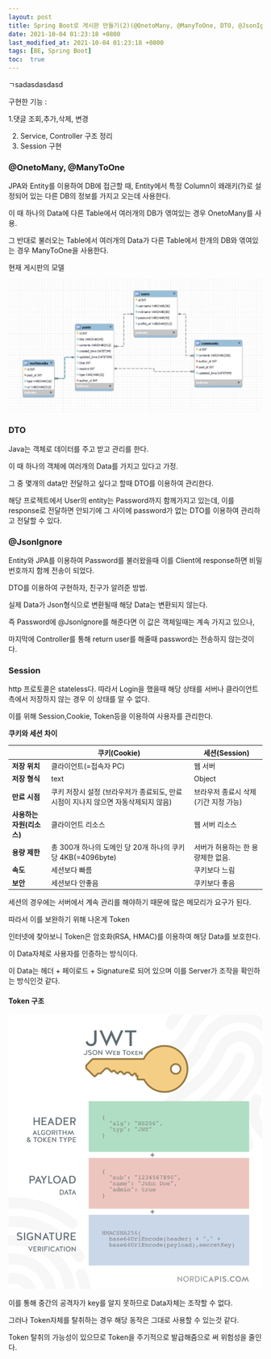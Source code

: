 ```yaml
---
layout: post
title: Spring Boot로 게시판 만들기(2)(@OnetoMany, @ManyToOne, DTO, @JsonIgnore, Session)
date: 2021-10-04 01:23:18 +0800
last_modified_at: 2021-10-04 01:23:18 +0800
tags: [BE, Spring Boot]
toc:  true
---
```


ㄱsadasdasdasd

구현한 기능 : 

   1.댓글 조회,추가,삭제, 변경  

2. Service, Controller 구조 정리
3.  Session 구현



### @OnetoMany, @ManyToOne

JPA와 Entity를 이용하여 DB에 접근할 때,  Entity에서 특정 Column이 왜래키(?)로 설정되어 있는 다른 DB의 정보를 가지고 오는데 사용한다.

이 때 하나의 Data에 다른 Table에서 여러개의 DB가 엮여있는 경우 OnetoMany를 사용.

그 반대로 불러오는 Table에서 여러개의 Data가 다른 Table에서 한개의 DB와 엮여있는 경우 ManyToOne을 사용한다.



현재 게시판의 모델

![](/uploads/db/webboardmodel.JPG)





### DTO

Java는 객체로 데이터를 주고 받고 관리를 한다.

이 때 하나의 객체에 여러개의 Data를 가지고 있다고 가정.

그 중 몇개의 data만 전달하고 싶다고 할때 DTO를 이용하여 관리한다.

해당 프로젝트에서 User의  entity는 Password까지 함께가지고 있는데, 이를 response로 전달하면 안되기에 그 사이에 password가 없는 DTO를 이용하여 관리하고 전달할 수 있다.





### @JsonIgnore

Entity와 JPA를 이용하여 Password를 불러왔을때 이를 Client에 response하면 비밀번호까지 함께 전송이 되었다.

DTO를 이용하여 구현하자, 친구가 알려준 방법.

실제 Data가 Json형식으로 변환될때 해당 Data는 변환되지 않는다.

즉 Password에 @JsonIgnore를 해준다면 이 값은 객체일때는 계속 가지고 있으나, 

마지막에 Controller를 통해 return user를 해줄때 password는 전송하지 않는것이다.







### Session

http 프로토콜은 stateless다.  따라서 Login을 했을때 해당 상태를 서버나 클라이언트측에서 저장하지 않는 경우 이 상태를 알 수 없다.

이를 위해 Session,Cookie, Token등을 이용하여 사용자를 관리한다.



**쿠키와 세션 차이**

|                           | **쿠키(Cookie)**                                             | **세션(Session)**                     |
| ------------------------- | ------------------------------------------------------------ | ------------------------------------- |
| **저장 위치**             | 클라이언트(=접속자 PC)                                       | 웹 서버                               |
| **저장 형식**             | text                                                         | Object                                |
| **만료 시점**             | 쿠키 저장시 설정 (브라우저가 종료되도, 만료시점이 지나지 않으면 자동삭제되지 않음) | 브라우저 종료시 삭제 (기간 지정 가능) |
| **사용하는 자원(리소스)** | 클라이언트 리소스                                            | 웹 서버 리소스                        |
| **용량 제한**             | 총 300개 하나의 도메인 당 20개 하나의 쿠키 당 4KB(=4096byte) | 서버가 허용하는 한 용량제한 없음.     |
| **속도**                  | 세션보다 빠름                                                | 쿠키보다 느림                         |
| **보안**                  | 세션보다 안좋음                                              | 쿠키보다 좋음                         |



세션의 경우에는 서버에서 계속 관리를 해야하기 때문에 많은 메모리가 요구가 된다.

따라서 이를 보완하기 위해 나온게 Token

인터넷에 찾아보니 Token은 암호화(RSA, HMAC)를 이용하여 해당 Data를 보호한다.

이 Data자체로 사용자를 인증하는 방식이다.

이 Data는 헤더 + 페이로드 + Signature로 되어 있으며 이를 Server가  조작을 확인하는 방식인것 같다.



#### **Token 구조**

![](/uploads/web/token_model.png)

이를 통해 중간의 공격자가 key를 알지 못하므로 Data자체는 조작할 수 없다.

그러나 Token자체를 탈취하는 경우 해당 동작은 그대로 사용할 수 있는것 같다.

Token 탈취의 가능성이 있으므로 Token을 주기적으로 발급해줌으로 써 위험성을 줄인다.

